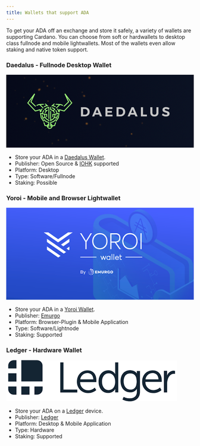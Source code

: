 ```yaml
---
title: Wallets that support ADA
---
```

To get your ADA off an exchange and store it safely, a variety of wallets are supporting Cardano. You can choose from soft or hardwallets to desktop class fullnode and mobile lightwallets. Most of the wallets even allow staking and native token support.

### Daedalus - Fullnode Desktop Wallet
![Logo Daedalus](/projects/exchanges-wallets/Logo-Daedalus.png)
* Store your ADA in a <a href="https://yoroi-wallet.com/" target="_blank">Daedalus Wallet</a>.
* Publisher: Open Source & <a href="https://iohk.io/" target="_blank">IOHK</a> supported
* Platform: Desktop
* Type: Software/Fullnode
* Staking: Possible

### Yoroi - Mobile and Browser Lightwallet
![Logo Yoroi](/projects/exchanges-wallets/Logo-Yoroi.png)
* Store your ADA in a <a href="https://yoroi-wallet.com/" target="_blank">Yoroi Wallet</a>.
* Publisher: <a href="https://emurgo.io//" target="_blank">Emurgo</a>
* Platform: Browser-Plugin & Mobile Application
* Type: Software/Lightnode
* Staking: Supported

### Ledger - Hardware Wallet
![Logo Ledger](/projects/exchanges-wallets/Logo-Ledger.png)
* Store your ADA on a <a href="https://yoroi-wallet.com/" target="_blank">Ledger</a> device.
* Publisher: <a href="https://www.ledger.com/" target="_blank">Ledger</a>
* Platform: Desktop & Mobile Application
* Type: Hardware
* Staking: Supported











